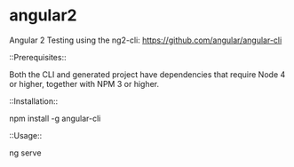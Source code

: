 # angular2
Angular 2 Testing using the ng2-cli: https://github.com/angular/angular-cli

::Prerequisites::

Both the CLI and generated project have dependencies that require Node 4 or higher, together with NPM 3 or higher.

::Installation:: 

npm install -g angular-cli

::Usage::

ng serve
